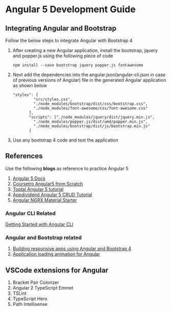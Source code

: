 # Angular 5 Development Guide

##  Integrating Angular and Bootstrap
Follow the below steps to integrate Angular with Bootstrap 4
 1. After creating a new Angular application, install the bootstrap, jquery and popper.js using the following piece of code
	 ```
	 npm install --save bootstrap jquery popper.js fontawesome
	```
 2. Next add the dependencies into the angular.json(angular-cli.json in case of previous versions of Angular) file in the generated Angular application as shown below
	 ```
	 "styles": [
              "src/styles.css",
              "./node_modules/bootstrap/dist/css/bootstrap.css",
              "./node_modules/font-awesome/css/font-awesome.css"
            ],
            "scripts": ["./node_modules/jquery/dist/jquery.min.js",
              "./node_modules/popper.js/dist/umd/popper.min.js",
              "./node_modules/bootstrap/dist/js/bootstrap.min.js"
            ]
	 ```
 4. Use any bootstrap 4 code and test the application 


## References
Use the following **blogs** as reference to practice Angular 5 

 1. [Angular 5 Docs](https://angular.io/)
 2. [Coursetro Angular5 from Scratch](https://coursetro.com/courses/19/Learn-Angular-5-from-Scratch---Angular-5-Tutorial)
 3. [Toptal Angular 5 tutorial](https://www.toptal.com/angular/angular-5-tutorial)
 4. [Appdividend Angular 5 CRUD Tutorial](https://appdividend.com/2018/01/21/angular-5-crud-tutorial-example-scratch/)
 5. [Angular NGRX Material Starter](https://github.com/tomastrajan/angular-ngrx-material-starter)

### Angular CLI Related
[Getting Started with Angular CLI](https://www.intertech.com/Blog/angular-tutorial-getting-started-with-the-angular-cli/)

### Angular and Bootstrap related
1. [Building responsive apps using Angular and Bootstrap 4](https://medium.com/@tomastrajan/how-to-build-responsive-layouts-with-bootstrap-4-and-angular-6-cfbb108d797b)
2. [Application loading animation for Angular](https://medium.com/@tomastrajan/how-to-style-angular-application-loading-with-angular-cli-like-a-boss-cdd4f5358554)


## VSCode extensions for Angular
1. Bracket Pair Colorizer
2. Angular 2 TypeScript Emmet
3. TSLint
4. TypeScript Hero
5. Path Intellisense
